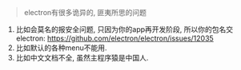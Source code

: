 > electron有很多诡异的, 匪夷所思的问题

1. 比如会莫名的报安全问题, 只因为你的app再开发阶段, 所以你的包名交electron: https://github.com/electron/electron/issues/12035
2. 比如默认的各种menu不能用.
3. 比如中文文档不全, 虽然主程序猿是中国人.